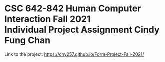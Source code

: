 # CSC 642-842 Human Computer Interaction Fall 2021<br /> Individual Project Assignment Cindy Fung Chan

Link to the project:
https://cny257.github.io/Form-Project-Fall-2021/
